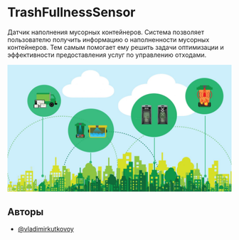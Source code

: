 # TrashFullnessSensor
Датчик наполнения мусорных контейнеров.
Система позволяет пользователю получить информацию о наполненности мусорных контейнеров. Тем самым помогает ему решить задачи оптимизации и эффективности предоставления услуг по управлению отходами.

![App Screenshot](src/1.jpg)
## Авторы
- [@vladimirkutkovoy](https://www.github.com/vladimirkutkovoy)
